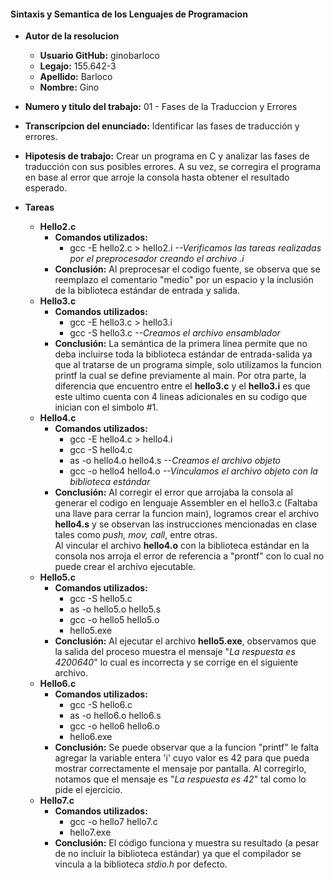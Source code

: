 #### Sintaxis y Semantica de los Lenguajes de Programacion

* **Autor de la resolucion**   
  * **Usuario GitHub:** ginobarloco 
  * **Legajo:** 155.642-3
  * **Apellido:** Barloco
  * **Nombre:** Gino
  
 * **Numero y titulo del trabajo:** 01 - Fases de la Traduccion y Errores 
 
 * **Transcripcion del enunciado:** Identificar las fases de traducción y errores.

* **Hipotesis de trabajo:** Crear un programa en C y analizar las fases de traducción con sus posibles errores. A su vez, se corregira el programa en base al error que arroje la consola hasta obtener el resultado esperado.

 * **Tareas**
    * **Hello2.c**
        * **Comandos utilizados:** 
            * gcc -E hello2.c > hello2.i *--Verificamos las tareas realizadas por el preprocesador creando el archivo .i*
        * **Conclusión:** Al preprocesar el codigo fuente, se observa que se reemplazo el comentario "medio" por un espacio y la inclusión de la biblioteca estándar de entrada y salida.  
    * **Hello3.c**
        * **Comandos utilizados:**
            * gcc -E hello3.c > hello3.i 
            * gcc -S hello3.c *--Creamos el archivo ensamblador*
        * **Conclusión:** La semántica de la primera línea permite que no deba incluirse toda la biblioteca estándar de entrada-salida ya que al tratarse de un programa simple, solo utilizamos la funcion printf la cual se define previamente al main.
        Por otra parte, la diferencia que encuentro entre el **hello3.c** y el **hello3.i** es que este ultimo cuenta con 4 lineas adicionales en su codigo que inician con el simbolo #1.
   * **Hello4.c**
        * **Comandos utilizados:** 
            * gcc -E hello4.c > hello4.i
            * gcc -S hello4.c
            * as -o hello4.o hello4.s *--Creamos el archivo objeto*
            * gcc -o hello4 hello4.o *--Vinculamos el archivo objeto con la biblioteca estándar*
        * **Conclusión:** Al corregir el error que arrojaba la consola al generar el codigo en lenguaje Assembler en el hello3.c (Faltaba una llave para cerrar la funcion main), logramos crear el archivo **hello4.s** y se observan las instrucciones mencionadas en clase tales como *push, mov, call*, entre otras.  
        Al vincular el archivo **hello4.o** con la biblioteca estándar en la consola nos arroja el error de referencia a "prontf" con lo cual no puede crear el archivo ejecutable.
    * **Hello5.c**
        * **Comandos utilizados:** 
            * gcc -S hello5.c
            * as -o hello5.o hello5.s
            * gcc -o hello5 hello5.o
            * hello5.exe
        * **Conclusión:** Al ejecutar el archivo **hello5.exe**, observamos que la salida del proceso muestra el mensaje "*La respuesta es 4200640*" lo cual es incorrecta y se corrige en el siguiente archivo.
   * **Hello6.c**
        * **Comandos utilizados:** 
            * gcc -S hello6.c
            * as -o hello6.o hello6.s
            * gcc -o hello6 hello6.o
            * hello6.exe
        * **Conclusión:** Se puede observar que a la funcion "printf" le falta agregar la variable entera 'i' cuyo valor es 42 para que pueda mostrar correctamente el mensaje por pantalla. Al corregirlo, notamos que el mensaje es "*La respuesta es 42*" tal como lo pide el ejercicio.
   * **Hello7.c**
        * **Comandos utilizados:** 
            * gcc -o hello7 hello7.c
            * hello7.exe
        * **Conclusión:** El código funciona y muestra su resultado (a pesar de no incluir la biblioteca estándar) ya que el compilador se vincula a la biblioteca *stdio.h* por defecto.